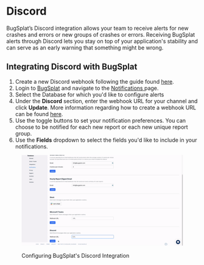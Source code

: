 # Discord

BugSplat’s Discord integration allows your team to receive alerts for new crashes and errors or new groups of crashes or errors. Receiving BugSplat alerts through Discord lets you stay on top of your application's stability and can serve as an early warning that something might be wrong.

## Integrating Discord with BugSplat <a href="#integrating-slack-with-bugsplat-docs" id="integrating-slack-with-bugsplat-docs"></a>

1. Create a new Discord webhook following the guide found [here](https://support.discord.com/hc/en-us/articles/228383668-Intro-to-Webhooks).
2. Login to [BugSplat](https://app.bugsplat.com/auth0/login) and navigate to the [Notifications ](https://app.bugsplat.com/v2/settings/database/notifications)page.
3. Select the Database for which you'd like to configure alerts
4. Under the **Discord** section, enter the webhook URL for your channel and click **Update**. More information regarding how to create a webhook URL can be found [here](https://support.discord.com/hc/en-us/articles/228383668-Intro-to-Webhooks).
5. Use the toggle buttons to set your notification preferences. You can choose to be notified for each new report or each new unique report group.
6. Use the **Fields** dropdown to select the fields you'd like to include in your notifications.

<figure><img src="../../../../.gitbook/assets/discord (1).gif" alt=""><figcaption><p>Configuring BugSplat's Discord Integration</p></figcaption></figure>

